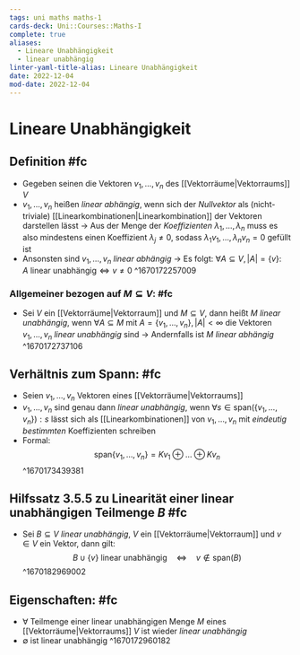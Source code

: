 ```yaml
---
tags: uni maths maths-1
cards-deck: Uni::Courses::Maths-I
complete: true
aliases:
  - Lineare Unabhängigkeit
  - linear unabhängig
linter-yaml-title-alias: Lineare Unabhängigkeit
date: 2022-12-04
mod-date: 2022-12-04
---
```


# Lineare Unabhängigkeit

## Definition #fc
- Gegeben seinen die Vektoren $v_1,\dots,v_n$ des [[Vektorräume|Vektorraums]] $V$
- $v_1,\dots,v_n$ heißen *linear abhängig*, wenn sich der *Nullvektor* als (nicht-triviale) [[Linearkombinationen|Linearkombination]] der Vektoren darstellen lässt
	-> Aus der Menge der *Koeffizienten* $\lambda_1,\dots,\lambda_n$ muss es also mindestens einen Koeffizient $\lambda_j\neq0,$ sodass $\lambda_1v_1,\dots,\lambda_nv_n=0$ gefüllt ist
- Ansonsten sind $v_1,\dots,v_n$ *linear abhängig*
	-> Es folgt: $\forall A\subseteq V,|A|=\{v\}:\quad A\text{ linear unabhängig}\Leftrightarrow v\neq0$
^1670172257009

### Allgemeiner bezogen auf $M\subseteq V$: #fc
- Sei $V$ ein [[Vektorräume|Vektorraum]] und $M\subseteq V,$ dann heißt $M$ *linear unabhängig*, wenn $\forall A\subseteq M$ mit $A=\{v_1,\dots,v_n\},|A|<\infty$ die Vektoren $v_1,\dots,v_n$ *linear unabhängig* sind
	-> Andernfalls ist $M$ *linear abhängig*
^1670172737106

## Verhältnis zum Spann: #fc
- Seien $v_1,\dots,v_n$ Vektoren eines [[Vektorräume|Vektorraums]]
- $v_1,\dots,v_n$ sind genau dann *linear unabhängig*, wenn $\forall s\in\text{span}(\{v_1,\dots,v_n\}):s$ lässt sich als [[Linearkombinationen]] von $v_1,\dots,v_n$ mit *eindeutig bestimmten* Koeffizienten schreiben
- Formal:
$$\text{span}\{v_1,\dots,v_n\}=Kv_1\oplus\dots\oplus Kv_n$$
^1670173439381

## Hilfssatz 3.5.5 zu Linearität einer linear unabhängigen Teilmenge $B$ #fc
- Sei $B\subseteq V$ *linear unabhängig*, $V$ ein [[Vektorräume|Vektorraum]] und $v\in V$ ein Vektor, dann gilt: $$B\cup\{v\}\text{ linear unabhängig}\quad\Leftrightarrow\quad v\notin\text{span}(B)$$
^1670182969002

## Eigenschaften: #fc
- $\forall$ Teilmenge einer linear unabhängigen Menge $M$ eines [[Vektorräume|Vektorraums]] $V$ ist wieder *linear unabhängig*
- $\emptyset$ ist linear unabhängig
^1670172960182
